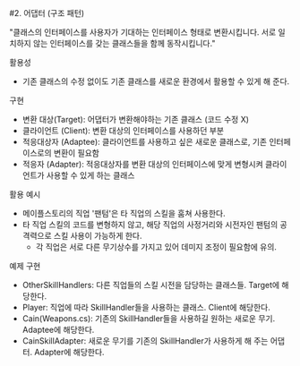 #2. 어댑터 (구조 패턴)

"클래스의 인터페이스를 사용자가 기대하는 인터페이스 형태로 변환시킵니다. 서로 일치하지 않는 인터페이스를 갖는 클래스들을 함께 동작시킵니다."

활용성
- 기존 클래스의 수정 없이도 기존 클래스를 새로운 환경에서 활용할 수 있게 해 준다.

구현
- 변환 대상(Target): 어댑터가 변환해야하는 기존 클래스 (코드 수정 X)
- 클라이언트 (Client): 변환 대상의 인터페이스를 사용하던 부분
- 적응대상자 (Adaptee): 클라이언트를 사용하고 싶은 새로운 클래스로, 기존 인터페이스로의 변환이 필요함
- 적응자 (Adapter): 적응대상자를 변환 대상의 인터페이스에 맞게 변형시켜 클라이언트가 사용할 수 있게 하는 클래스

활용 예시
- 메이플스토리의 직업 '팬텀'은 타 직업의 스킬을 훔쳐 사용한다.
- 타 직업 스킬의 코드를 변형하지 않고, 해당 직업의 사정거리와 시전자인 팬텀의 공격력으로 스킬 사용이 가능하게 한다.
  - 각 직업은 서로 다른 무기상수를 가지고 있어 데미지 조정이 필요함에 유의.

예제 구현
- OtherSkillHandlers: 다른 직업들의 스킬 시전을 담당하는 클래스들. Target에 해당한다.
- Player: 직업에 따라 SkillHandler들을 사용하는 클래스. Client에 해당한다.
- Cain(Weapons.cs): 기존의 SkillHandler들을 사용하길 원하는 새로운 무기. Adaptee에 해당한다.
- CainSkillAdapter: 새로운 무기를 기존의 SkillHandler가 사용하게 해 주는 어댑터. Adapter에 해당한다.
  
